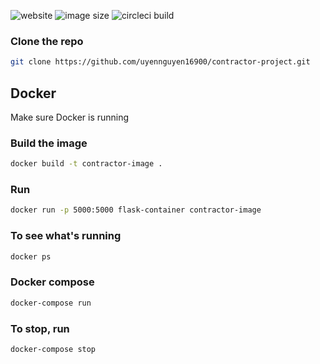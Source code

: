 ![website](https://img.shields.io/website?up_message=online&url=http%3A%2F%2Fcontractor.dev.uyenng.codes%2F)
![image size](https://img.shields.io/docker/image-size/uyennguyen16900/contractor-project)
![circleci build](https://img.shields.io/circleci/build/github/uyennguyen16900/contractor-project)



### Clone the repo
```bash
git clone https://github.com/uyennguyen16900/contractor-project.git
```
## Docker
Make sure Docker is running
### Build the image
```bash
docker build -t contractor-image .
```
### Run
```bash
docker run -p 5000:5000 flask-container contractor-image
```
### To see what's running
```bash
docker ps
```
### Docker compose
```bash
docker-compose run
```
### To stop, run
```bash
docker-compose stop
```
